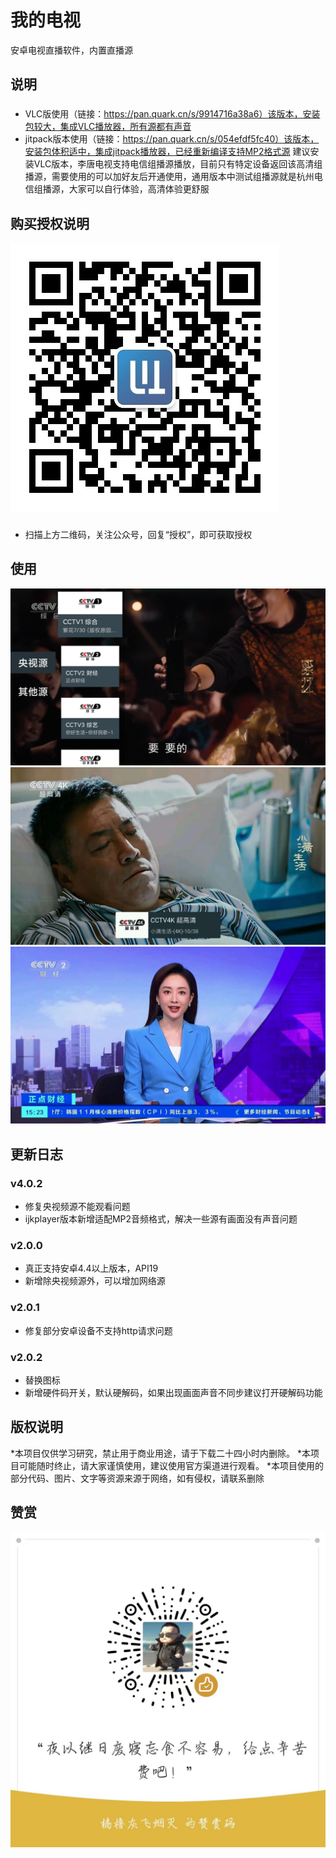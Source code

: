 # 我的电视

安卓电视直播软件，内置直播源

## 说明
### 
* VLC版使用（链接：https://pan.quark.cn/s/9914716a38a6）该版本，安装包较大，集成VLC播放器，所有源都有声音
* jitpack版本使用（链接：https://pan.quark.cn/s/054efdf5fc40）该版本，安装包体积适中，集成jitpack播放器，已经重新编译支持MP2格式源
建议安装VLC版本，李唐电视支持电信组播源播放，目前只有特定设备返回该高清组播源，需要使用的可以加好友后开通使用，通用版本中测试组播源就是杭州电信组播源，大家可以自行体验，高清体验更舒服

## 购买授权说明
![image](./screenshots/ltkj.jpg)
### 
* 扫描上方二维码，关注公众号，回复“授权”，即可获取授权

## 使用

![image](./screenshots/img_3.png)
![image](./screenshots/img_2.png)
![image](./screenshots/img_1.png)

## 更新日志

### v4.0.2
* 修复央视频源不能观看问题
* ijkplayer版本新增适配MP2音频格式，解决一些源有画面没有声音问题

### v2.0.0
* 真正支持安卓4.4以上版本，API19
* 新增除央视频源外，可以增加网络源

### v2.0.1
* 修复部分安卓设备不支持http请求问题

### v2.0.2
* 替换图标
* 新增硬件码开关，默认硬解码，如果出现画面声音不同步建议打开硬解码功能

## 版权说明
*本项目仅供学习研究，禁止用于商业用途，请于下载二十四小时内删除。
*本项目可能随时终止，请大家谨慎使用，建议使用官方渠道进行观看。
*本项目使用的部分代码、图片、文字等资源来源于网络，如有侵权，请联系删除

## 赞赏

![image](./screenshots/appreciate.jpg)